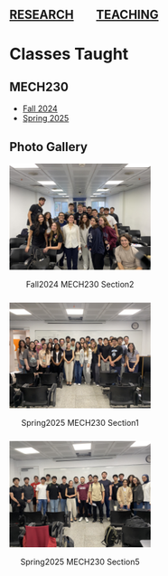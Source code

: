 [RESEARCH](publications)        [TEACHING](teaching.md)
---

# Classes Taught

## MECH230

- [Fall 2024](08-2024-dynamics/homepage.md)
- [Spring 2025](https://mech230.github.io)


<h2>Photo Gallery</h2>

<div style="display: flex; flex-wrap: wrap; gap: 10px;">
  <div style="text-align: center;">
    <img src="class_photos/Fall2024_MECH230_Section2.JPG" alt="Fall2024_MECH230_Section2" width="250"/>
    <p>Fall2024 MECH230 Section2</p>
  </div>

  <div style="text-align: center;">
    <img src="class_photos/Spring2025_MECH230_Section1.JPG" alt="Spring2025_MECH230_Section1" width="250"/>
    <p>Spring2025 MECH230 Section1</p>
  </div>

  <div style="text-align: center;">
    <img src="class_photos/Spring2025_MECH230_Section5.JPG" alt="Spring2025_MECH230_Section5" width="250"/>
    <p>Spring2025 MECH230 Section5</p>
  </div>

</div>